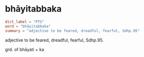 # bhāyitabbaka

``` toml
dict_label = "PTS"
word = "bhāyitabbaka"
summary = "adjective to be feared, dreadful, fearful, Sdhp.95"
```

adjective to be feared, dreadful, fearful, Sdhp.95.

grd. of bhāyati \+ ka

